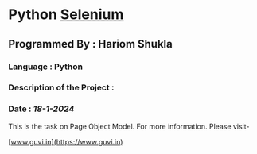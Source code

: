 # Python [Selenium](https://www.selenium.dev/)
## Programmed By : Hariom Shukla
### Language : Python
### Description of the Project :
### Date : *18-1-2024*
This is the task on Page Object Model. For more information. Please visit-


[www.guvi.in](https://www.guvi.in)
